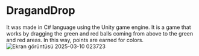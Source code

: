 # DragandDrop
It was made in C# language using the Unity game engine. It is a game that works by dragging the green and red balls coming from above to the green and red areas. In this way, points are earned for colors. 
![Ekran görüntüsü 2025-03-10 023723](https://github.com/user-attachments/assets/a0a3402f-2e43-4c2c-b202-e1c106dd35b6)
